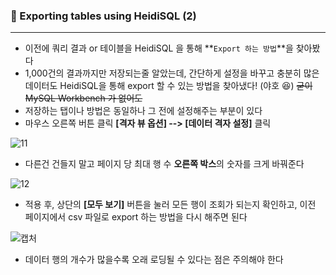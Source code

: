### 💾 Exporting tables using HeidiSQL (2)

---

- 이전에 쿼리 결과 or 테이블을 HeidiSQL 을 통해 **`Export 하는 방법`**을 찾아봤다 
- 1,000건의 결과까지만 저장되는줄 알았는데, 간단하게 설정을 바꾸고 충분히 많은 데이터도 HeidiSQL을 통해 export 할 수 있는 방법을 찾아냈다! (야호 😆) ~~굳이 MySQL Workbench 가 없어도~~
- 저장하는 탭이나 방법은 동일하나 그 전에 설정해주는 부분이 있다
- 마우스 오른쪽 버튼 클릭 **[격자 뷰 옵션] --> [데이터 격자 설정]** 클릭

![11](https://user-images.githubusercontent.com/69948723/107176492-e3477a00-6a12-11eb-9f45-874098a73a14.png)



- 다른건 건들지 말고 페이지 당 최대 행 수 **오른쪽 박스**의 숫자를 크게 바꿔준다

![12](https://user-images.githubusercontent.com/69948723/107176493-e3e01080-6a12-11eb-92a4-3e41f83040de.png)

- 적용 후, 상단의 **[모두 보기]** 버튼을 눌러 모든 행이 조회가 되는지 확인하고, 이전 페이지에서 csv 파일로 export 하는 방법을 다시 해주면 된다

![캡처](https://user-images.githubusercontent.com/69948723/107176495-e478a700-6a12-11eb-8e9c-3be62b31a22e.PNG)

- 데이터 행의 개수가 많을수록 오래 로딩될 수 있다는 점은 주의해야 한다

  